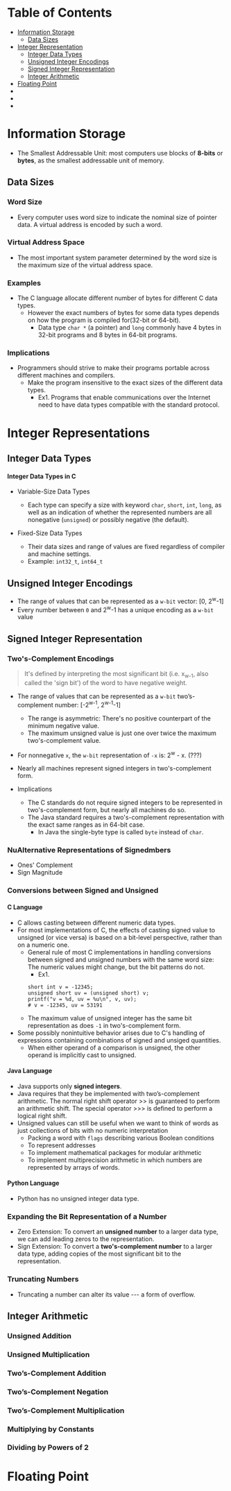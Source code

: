 # Table of Contents
* [Information Storage](#information-storage)
  * [Data Sizes](#data-sizes)
* [Integer Representation](#integer-representation)
  * [Integer Data Types](#integer-data-types)
  * [Unsigned Integer Encodings](#unsigned-integer-encodings)
  * [Signed Integer Representation](#signed-integer-representation)
  * [Integer Arithmetic](#integer-arithmetic)
* [Floating Point](#floating-point)
* []()
* []()
* []()

# Information Storage
* The Smallest Addressable Unit: most computers use blocks of **8-bits** or **bytes**, as the smallest addressable unit of memory.

## Data Sizes

### Word Size
* Every computer uses word size to indicate the nominal size of pointer data. A virtual address is encoded by such a word.

### Virtual Address Space
* The most important system parameter determined by the word size is the maximum size of the virtual address space.

### Examples
* The C language allocate different number of bytes for different C data types. 
  * However the exact numbers of bytes for some data types depends on how the program is compiled for(32-bit or 64-bit).
    * Data type `char *` (a pointer) and `long` commonly have 4 bytes in 32-bit programs and 8 bytes in 64-bit programs.
    
### Implications

* Programmers should strive to make their programs portable across different machines and compilers. 
  * Make the program insensitive to the exact sizes of the different data types.
    * Ex1. Programs that enable communications over the Internet need to have data types compatible with the standard protocol.

# Integer Representations

## Integer Data Types

#### Integer Data Types in C
* Variable-Size Data Types
  * Each type can specify a size with keyword `char`, `short`, `int`, `long`, as well as an indication of whether the represented numbers are all nonegative (`unsigned`) or possibly negative (the default). 
  
* Fixed-Size Data Types
  * Their data sizes and range of values are fixed regardless of compiler and machine settings.
  * Example: `int32_t`, `int64_t`
  
## Unsigned Integer Encodings
* The range of values that can be represented as a `w-bit` vector: [0, 2<sup>w</sup>-1]
* Every number between `0` and 2<sup>w</sup>-1 has a unique encoding as a `w-bit` value

## Signed Integer Representation

### Two's-Complement Encodings
> It's defined by interpreting the most significant bit (i.e. x<sub>w-1</sub>, also called the 'sign bit') of the word to have negative weight.

* The range of values that can be represented as a `w-bit` two’s-complement number: [-2<sup>w-1</sup>, 2<sup>w-1</sup>-1]
  * The range is asymmetric: There's no positive counterpart of the minimum negative value.
  * The maximum unsigned value is just one over twice the maximum two's-complement value. 
* For nonnegative `x`, the `w-bit` representation of `-x` is: 2<sup>w</sup> - x. (???)
* Nearly all machines represent signed integers in two's-complement form.

* Implications
  * The C standards do not require signed integers to be represented in two's-complement form, but nearly all machines do so.
  * The Java standard requires a two's-complement representation with the exact same ranges as in 64-bit case.
    * In Java the single-byte type is called `byte` instead of `char`.


###  NuAlternative Representations of Signedmbers
* Ones' Complement
* Sign Magnitude

### Conversions between Signed and Unsigned

#### C Language
* C allows casting between different numeric data types.
* For most implementations of C, the effects of casting signed value to unsigned (or vice versa) is based on a bit-level perspective, rather than on a numeric one.
  * General rule of most C implementations in handling conversions between signed and unsigned numbers with the same word size: The numeric values might change, but the bit patterns do not.
    * Ex1. 
    ```
    short int v = -12345;
    unsigned short uv = (unsigned short) v; 
    printf("v = %d, uv = %u\n", v, uv);
    # v = -12345, uv = 53191
    ```
  * The maximum value of unsigned integer has the same bit representation as does `-1` in two's-complement form.
* Some possibly nonintuitive behavior arises due to C's handling of expressions containing combinations of signed and unsiged quantities.
  * When either operand of a comparison is unsigned, the other operand is implicitly cast to unsigned. 
  
#### Java Language
  * Java supports only **signed integers**.
  * Java requires that they be implemented with two’s-complement arithmetic. The normal right shift operator >> is guaranteed to perform an arithmetic shift. The special operator >>> is defined to perform a logical right shift.
  * Unsigned values can still be useful when we want to think of words as just collections of bits with no numeric interpretation
    * Packing a word with `flags` describing various Boolean conditions
    * To represent addresses
    * To implement mathematical packages for modular arithmetic
    * To implement multiprecision arithmetic in which numbers are represented by arrays of words.
#### Python Language    
  * Python has no unsigned integer data type.
    
### Expanding the Bit Representation of a Number
* Zero Extension: To convert an **unsigned number** to a larger data type, we can add leading zeros to the representation.
* Sign Extension: To convert a **two's-complement number** to a larger data type, adding copies of the most significant bit to the representation. 

### Truncating Numbers
* Truncating a number can alter its value --- a form of overflow.

## Integer Arithmetic
### Unsigned Addition
### Unsigned Multiplication
### Two’s-Complement Addition
### Two’s-Complement Negation
### Two’s-Complement Multiplication
### Multiplying by Constants
### Dividing by Powers of 2


# Floating Point

